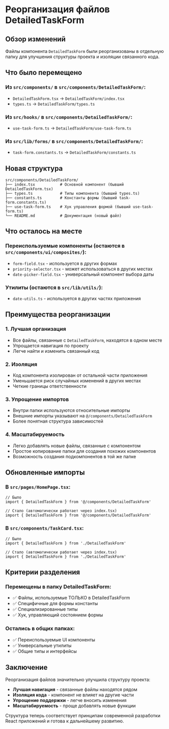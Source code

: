 # Реорганизация файлов DetailedTaskForm

## Обзор изменений

Файлы компонента `DetailedTaskForm` были реорганизованы в отдельную папку для улучшения структуры проекта и изоляции связанного кода.

## Что было перемещено

### Из `src/components/` в `src/components/DetailedTaskForm/`:
- `DetailedTaskForm.tsx` → `DetailedTaskForm/index.tsx`
- `types.ts` → `DetailedTaskForm/types.ts`

### Из `src/hooks/` в `src/components/DetailedTaskForm/`:
- `use-task-form.ts` → `DetailedTaskForm/use-task-form.ts`

### Из `src/lib/forms/` в `src/components/DetailedTaskForm/`:
- `task-form.constants.ts` → `DetailedTaskForm/constants.ts`

## Новая структура

```
src/components/DetailedTaskForm/
├── index.tsx           # Основной компонент (бывший DetailedTaskForm.tsx)
├── types.ts            # Типы компонента (бывший types.ts)
├── constants.ts        # Константы формы (бывший task-form.constants.ts)
├── use-task-form.ts    # Хук управления формой (бывший use-task-form.ts)
└── README.md           # Документация (новый файл)
```

## Что осталось на месте

### Переиспользуемые компоненты (остаются в `src/components/ui/composites/`):
- `form-field.tsx` - используется в других формах
- `priority-selector.tsx` - может использоваться в других местах
- `date-picker-field.tsx` - универсальный компонент выбора даты

### Утилиты (остаются в `src/lib/utils/`):
- `date-utils.ts` - используется в других частях приложения

## Преимущества реорганизации

### 1. Лучшая организация
- Все файлы, связанные с `DetailedTaskForm`, находятся в одном месте
- Упрощается навигация по проекту
- Легче найти и изменить связанный код

### 2. Изоляция
- Код компонента изолирован от остальной части приложения
- Уменьшается риск случайных изменений в других местах
- Четкие границы ответственности

### 3. Упрощение импортов
- Внутри папки используются относительные импорты
- Внешние импорты указывают на `@/components/DetailedTaskForm`
- Более понятная структура зависимостей

### 4. Масштабируемость
- Легко добавлять новые файлы, связанные с компонентом
- Простое копирование папки для создания похожих компонентов
- Возможность создания подкомпонентов в той же папке

## Обновленные импорты

### В `src/pages/HomePage.tsx`:
```tsx
// Было
import { DetailedTaskForm } from '@/components/DetailedTaskForm'

// Стало (автоматически работает через index.tsx)
import { DetailedTaskForm } from '@/components/DetailedTaskForm'
```

### В `src/components/TaskCard.tsx`:
```tsx
// Было
import { DetailedTaskForm } from './DetailedTaskForm'

// Стало (автоматически работает через index.tsx)
import { DetailedTaskForm } from './DetailedTaskForm'
```

## Критерии разделения

### Перемещены в папку DetailedTaskForm:
- ✅ Файлы, используемые ТОЛЬКО в DetailedTaskForm
- ✅ Специфичные для формы константы
- ✅ Специализированные типы
- ✅ Хук, управляющий состоянием формы

### Остались в общих папках:
- ✅ Переиспользуемые UI компоненты
- ✅ Универсальные утилиты
- ✅ Общие типы и интерфейсы

## Заключение

Реорганизация файлов значительно улучшила структуру проекта:
- **Лучшая навигация** - связанные файлы находятся рядом
- **Изоляция кода** - компонент не влияет на другие части
- **Упрощение поддержки** - легче вносить изменения
- **Масштабируемость** - проще добавлять новые функции

Структура теперь соответствует принципам современной разработки React приложений и готова к дальнейшему развитию.
